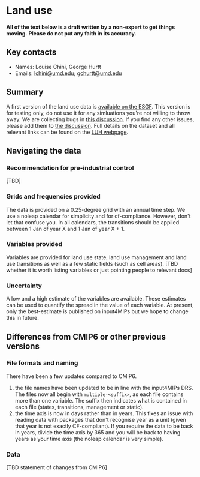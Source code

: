 # Land use

**All of the text below is a draft written by a non-expert to get things moving.**
**Please do not put any faith in its accuracy.**

## Key contacts

- Names: Louise Chini, George Hurtt
- Emails: lchini@umd.edu; gchurtt@umd.edu

## Summary

A first version of the land use data is
[available on the ESGF](https://aims2.llnl.gov/search?project=input4MIPs&activeFacets=%7B%22mip_era%22%3A%22CMIP6Plus%22%2C%22institution_id%22%3A%22UofMD%22%2C%22source_id%22%3A%22UofMD-landState-3-0%22%7D).
This version is for testing only, do not use it for any simluations you're not willing to throw away.
We are collecting bugs in [this discussion](https://github.com/PCMDI/input4MIPs_CVs/discussions/141).
If you find any other issues, please add them to
[the discussion](https://github.com/PCMDI/input4MIPs_CVs/discussions/141).
Full details on the dataset and all relevant links can be found
on the [LUH webpage](https://luh.umd.edu/).

## Navigating the data

### Recommendation for pre-industrial control

[TBD]

### Grids and frequencies provided

The data is provided on a 0.25-degree grid with an annual time step.
We use a noleap calendar for simplicity and for cf-compliance. 
However, don't let that confuse you. 
In all calendars, the transitions should be applied between 1 Jan of year X and 1 Jan of year X + 1.

### Variables provided

Variables are provided for land use state, land use management and land use transitions 
as well as a few static fields (such as cell areas).
\[TBD whether it is worth listing variables or just pointing people to relevant docs\]

### Uncertainty

A low and a high estimate of the variables are available.
These estimates can be used to quantify the spread in the value of each variable.
At present, only the best-estimate is published on input4MIPs
but we hope to change this in future.

## Differences from CMIP6 or other previous versions

### File formats and naming

There have been a few updates compared to CMIP6.

1. the file names have been updated to be in line with the input4MIPs DRS.
   The files now all begin with `multiple-<suffix>`, as each file contains more than one variable.
   The suffix then indicates what is contained in each file (states, transitions, management or static).
1. the time axis is now in days rather than in years.
   This fixes an issue with reading data with packages that don't recognise year as a unit
   (given that year is not exactly CF-compliant).
   If you require the data to be back in years,
   divide the time axis by 365 and you will be back to having years as your time axis
   (the noleap calendar is very simple).

### Data

[TBD statement of changes from CMIP6]
